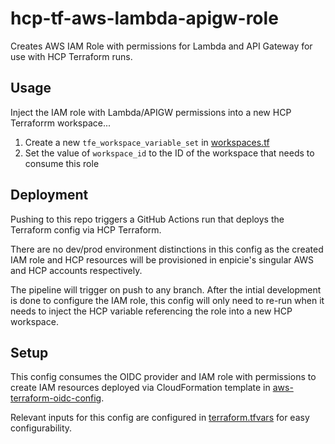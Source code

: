 # hcp-tf-aws-lambda-apigw-role

Creates AWS IAM Role with permissions for Lambda and API Gateway for use with HCP Terraform runs.

## Usage

Inject the IAM role with Lambda/APIGW permissions into a new HCP Terraforrm workspace...

1. Create a new `tfe_workspace_variable_set` in [workspaces.tf](./workspaces.tf)
2. Set the value of `workspace_id` to the ID of the workspace that needs to consume this role

## Deployment

Pushing to this repo triggers a GitHub Actions run that deploys the Terraform config via HCP Terraform.

There are no dev/prod environment distinctions in this config as the created IAM role and HCP resources will be provisioned in enpicie's singular AWS and HCP accounts respectively.

The pipeline will trigger on push to any branch. After the intial development is done to configure the IAM role, this config will only need to re-run when it needs to inject the HCP variable referencing the role into a new HCP workspace.

## Setup

This config consumes the OIDC provider and IAM role with permissions to create IAM resources deployed via CloudFormation template in [aws-terraform-oidc-config](https://github.com/chzylee/aws-terraform-oidc-config).

Relevant inputs for this config are configured in [terraform.tfvars](./terraform.tfvars) for easy configurability.
